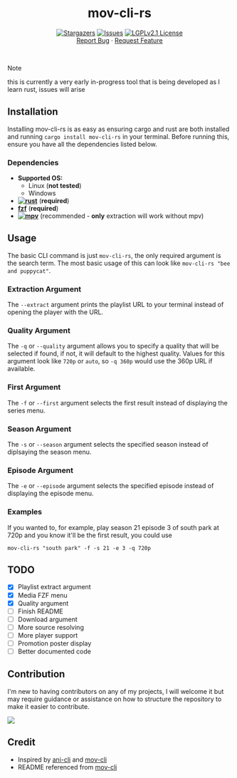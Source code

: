 <a name="readme-top"></a>

<div align="center">

  # mov-cli-rs
  [![Stargazers][stars-shield]][stars-url]
  [![Issues][issues-shield]][issues-url]
  [![LGPLv2.1 License][license-shield]][license-url]
  <br>
  <a href="https://github.com/bzzzthe18th/mov-cli-rs/issues">Report Bug</a>
  ·
  <a href="https://github.com/bzzzthe18th/mov-cli-rs/issues">Request Feature</a>

</div>

<br>

> [!Note]
> this is currently a very early in-progress tool that is being developed as I learn rust, issues will arise

## Installation
Installing mov-cli-rs is as easy as ensuring cargo and rust are both installed and running `cargo install mov-cli-rs` in your terminal. Before running this, ensure you have all the dependencies listed below.

### Dependencies
- **Supported OS:**
  - Linux (**not tested**)
  - Windows
- **[![rust][rust-shield]](https://www.rust-lang.org/learn/get-started)** (**required**)
- **[fzf](https://github.com/junegunn/fzf?tab=readme-ov-file#installation)** (**required**)
- **[![mpv][mpv-shield]](https://mpv.io/installation/)** (recommended - **only** extraction will work without mpv)

## Usage
The basic CLI command is just `mov-cli-rs`, the only required argument is the search term. The most basic usage of this can look like `mov-cli-rs "bee and puppycat"`.
### Extraction Argument
The `--extract` argument prints the playlist URL to your terminal instead of opening the player with the URL.
### Quality Argument
The `-q` or `--quality` argument allows you to specify a quality that will be selected if found, if not, it will default to the highest quality. Values for this argument look like `720p` or `auto`, so `-q 360p` would use the 360p URL if available.
### First Argument
The `-f` or `--first` argument selects the first result instead of displaying the series menu.
### Season Argument
The `-s` or `--season` argument selects the specified season instead of diplsaying the season menu.
### Episode Argument
The `-e` or `--episode` argument selects the specified episode instead of displaying the episode menu.
### Examples
If you wanted to, for example, play season 21 episode 3 of south park at 720p and you know it'll be the first result, you could use
```
mov-cli-rs "south park" -f -s 21 -e 3 -q 720p
```

## TODO
- [x] Playlist extract argument
- [x] Media FZF menu
- [x] Quality argument
- [ ] Finish README
- [ ] Download argument
- [ ] More source resolving
- [ ] More player support
- [ ] Promotion poster display
- [ ] Better documented code

## Contribution
I'm new to having contributors on any of my projects, I will welcome it but may require guidance or assistance on how to structure the repository to make it easier to contribute.

<a href = "https://github.com/bzzzthe18th/mov-cli-rs/graphs/contributors">
  <img src = "https://contrib.rocks/image?repo=bzzzthe18th/mov-cli-rs"/>
</a>

## Credit
- Inspired by [ani-cli](https://github.com/pystardust/ani-cli) and [mov-cli](https://github.com/mov-cli/mov-cli)
- README referenced from [mov-cli](https://github.com/mov-cli/mov-cli)

[contributors-shield]: https://img.shields.io/github/contributors/bzzzthe18th/mov-cli-rs.svg?style=for-the-badge
[contributors-url]: https://github.com/bzzzthe18th/mov-cli-rs/graphs/contributors
[forks-shield]: https://img.shields.io/github/forks/bzzzthe18th/mov-cli-rs.svg?style=for-the-badge
[forks-url]: https://github.com/bzzzthe18th/mov-cli-rs/network/members
[stars-shield]: https://img.shields.io/github/stars/bzzzthe18th/mov-cli-rs?style=flat
[stars-url]: https://github.com/bzzzthe18th/mov-cli-rs/stargazers
[rust-shield]: https://img.shields.io/badge/Rust-latest-red?style=flat&logo=rust
[mpv-shield]: https://img.shields.io/badge/MPV-latest-520053?style=flat&logo=mpv
[issues-shield]: https://img.shields.io/github/issues/bzzzthe18th/mov-cli-rs?style=flat
[issues-url]: https://github.com/bzzzthe18th/mov-cli-rs/issues
[license-shield]: https://img.shields.io/github/license/bzzzthe18th/mov-cli-rs?style=flat
[license-url]: ./LICENSE